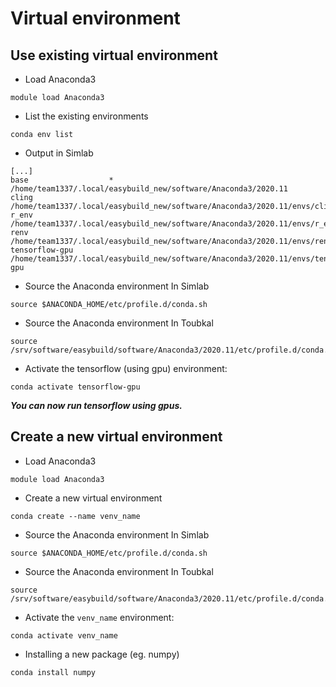 # Virtual environment

## Use existing virtual environment

- Load Anaconda3
```shell
module load Anaconda3
```
- List the existing environments
```shell
conda env list
```
- Output in Simlab
```shell
[...]
base                  *  /home/team1337/.local/easybuild_new/software/Anaconda3/2020.11
cling                    /home/team1337/.local/easybuild_new/software/Anaconda3/2020.11/envs/cling
r_env                    /home/team1337/.local/easybuild_new/software/Anaconda3/2020.11/envs/r_env
renv                     /home/team1337/.local/easybuild_new/software/Anaconda3/2020.11/envs/renv
tensorflow-gpu           /home/team1337/.local/easybuild_new/software/Anaconda3/2020.11/envs/tensorflow-gpu
```
- Source the Anaconda environment In Simlab
```shell
source $ANACONDA_HOME/etc/profile.d/conda.sh
```
- Source the Anaconda environment In Toubkal
```shell
source /srv/software/easybuild/software/Anaconda3/2020.11/etc/profile.d/conda.sh
```
- Activate the tensorflow (using gpu) environment:
```shell
conda activate tensorflow-gpu
```
***You can now run tensorflow using gpus.***

## Create a new virtual environment
- Load Anaconda3
```shell
module load Anaconda3
```

- Create a new virtual environment
```shell
conda create --name venv_name
```
- Source the Anaconda environment In Simlab
```shell
source $ANACONDA_HOME/etc/profile.d/conda.sh
```
- Source the Anaconda environment In Toubkal
```shell
source /srv/software/easybuild/software/Anaconda3/2020.11/etc/profile.d/conda.sh
```
- Activate the `venv_name` environment:
```shell
conda activate venv_name
```
- Installing a new package (eg. numpy)
```shell
conda install numpy
```

